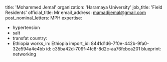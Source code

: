 title: 'Mohammed Jemal'
organization: 'Haramaya University'
job_title: 'Field Residents'
official_title: Mr
email_address: mamadijemal@gmail.com
post_nominal_letters: MPH
expertise:
  - hypertension
  - salt
  - transfat
country:
  - Ethiopia
works_in: Ethiopia
import_id: 8441d1d6-7f0e-442b-9fa0-32e594a4e4bb
id: c35ba42d-709f-4fc8-8d2c-aa76fcbca201
blueprint: networking
